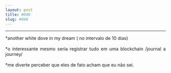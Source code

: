 ```yaml
---
layout: post
title: #040
slug: #040
---
```

---
<p class="description" style="text-align: justify;">
*another white dove in my dream ( no intervalo de 10 dias) 
<br>
  <br>
*o interessante mesmo seria registrar tudo em uma blockchain /journal a journey/
<br>
  <br>
*me diverte perceber que eles de fato acham que eu não sei.
<br>
  <br>
